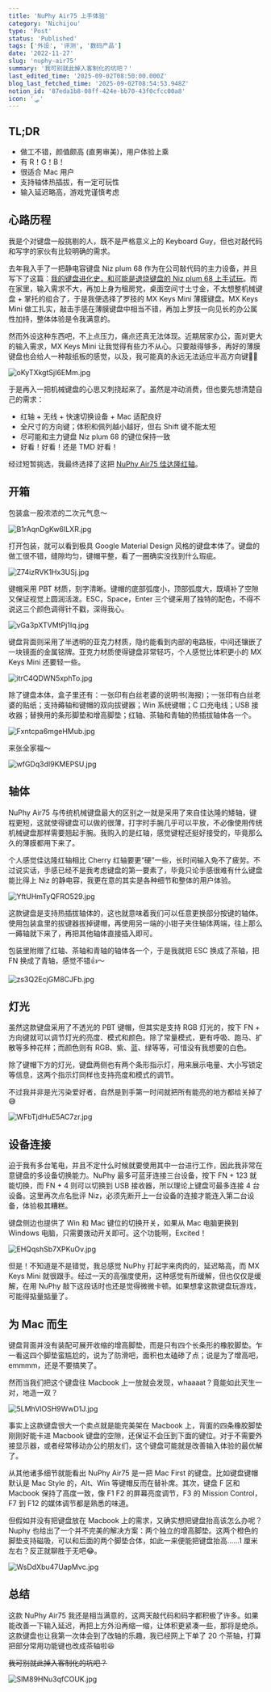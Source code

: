 ```yaml
---
title: 'NuPhy Air75 上手体验'
category: 'Nichijou'
type: 'Post'
status: 'Published'
tags: ['外设', '评测', '数码产品']
date: '2022-11-27'
slug: 'nuphy-air75'
summary: '我可别就此掉入客制化的坑吧？'
last_edited_time: '2025-09-02T08:50:00.000Z'
blog_last_fetched_time: '2025-09-02T08:54:53.948Z'
notion_id: '87eda1b8-08ff-424e-bb70-43f0cfcc00a8'
icon: '🛷'
---
```


## **TL;DR**

- 做工不错，颜值颇高 (直男审美)，用户体验上乘
- 有 R！G！B！
- 很适合 Mac 用户
- 支持轴体热插拔，有一定可玩性
- 输入延迟略高，游戏党谨慎考虑

## 心路历程

我是个对键盘一般挑剔的人，既不是严格意义上的 Keyboard Guy，但也对敲代码和写字的家伙有比较明确的需求。

去年我入手了一把静电容键盘 Niz plum 68 作为在公司敲代码的主力设备，并且写下了这篇：[我的键盘进化史，和可能是退烧键盘的 Niz plum 68 上手试玩](https://blog.varzy.me/my-keyboard-evolution-and-niz-plum-review)。而在家里，输入需求不大，再加上身为租房党，桌面空间寸土寸金，不太想整机械键盘 + 掌托的组合了，于是我便选择了罗技的 MX Keys Mini 薄膜键盘。MX Keys Mini 做工扎实，敲击手感在薄膜键盘中相当不错，再加上罗技一向见长的办公属性加持，整体体验是令我满意的。

然而外设这种东西吧，不上点压力，痛点还真无法体现。近期居家办公，面对更大的输入需求，MX Keys Mini 让我觉得有些力不从心。只要敲得够多，再好的薄膜键盘也会给人一种敲纸板的感觉，以及，我可能真的永远无法适应半高方向键🤦‍♂️

![oKyTXkgtSjI6EMm.jpg](https://cdn.sa.net/2024/03/16/oKyTXkgtSjI6EMm.jpg)

于是再入一把机械键盘的心思又刺挠起来了。虽然是冲动消费，但也要先想清楚自己的需求：

- 红轴 + 无线 + 快速切换设备 + Mac 适配良好
- 全尺寸的方向键；体积和佩列越小越好，但右 Shift 键不能太短
- 尽可能和主力键盘 Niz plum 68 的键位保持一致
- 好看！好看！还是 TMD 好看！

经过短暂挑选，我最终选择了这把 [NuPhy Air75 佳达隆红轴](https://item.jd.com/10046170706655.html)。

## 开箱

包装盒一股浓浓的二次元气息～

![B1rAqnDgKw6ILXR.jpg](https://cdn.sa.net/2024/03/16/B1rAqnDgKw6ILXR.jpg)

打开包装，就可以看到极具 Google Material Design 风格的键盘本体了。键盘的做工很不错，缝隙均匀，键帽平整，看了一圈确实没找到什么瑕疵。

![Z74izRVK1Hx3USj.jpg](https://cdn.sa.net/2024/03/16/Z74izRVK1Hx3USj.jpg)

键帽采用 PBT 材质，刻字清晰。键帽的底部弧度小，顶部弧度大，既填补了空隙又保证视觉上圆润活泼。ESC，Space，Enter 三个键采用了独特的配色，不得不说这三个颜色调得针不戳，深得我心。

![vGa3pXTVMtPj1Iq.jpg](https://cdn.sa.net/2024/03/16/vGa3pXTVMtPj1Iq.jpg)

键盘背面则采用了半透明的亚克力材质，隐约能看到内部的电路板，中间还镶嵌了一块镜面的金属铭牌。亚克力材质使得键盘非常轻巧，个人感觉比体积更小的 MX Keys Mini 还要轻一些。

![itrC4QDWN5xphTo.jpg](https://cdn.sa.net/2024/03/16/itrC4QDWN5xphTo.jpg)

除了键盘本体，盒子里还有：一张印有白丝老婆的说明书(海报)；一张印有白丝老婆的贴纸；支持薅轴和键帽的双向拔键器；Win 系统键帽；C 口充电线；USB 接收器；替换用的条形脚垫和增高脚垫；红轴、茶轴和青轴的热插拔轴体各一个。

![Fxntcpa6mgeHMub.jpg](https://cdn.sa.net/2024/03/16/Fxntcpa6mgeHMub.jpg)

来张全家福～

![wfGDq3dI9KMEPSU.jpg](https://cdn.sa.net/2024/03/16/wfGDq3dI9KMEPSU.jpg)

## 轴体

NuPhy Air75 与传统机械键盘最大的区别之一就是采用了来自佳达隆的矮轴，键程更短，这就使得键盘可以做的很薄，打字时手腕几乎可以平放，不必像使用传统机械键盘那样需要翘起手腕。我购入的是红轴，感觉键程还挺好接受的，毕竟那么久的薄膜都用下来了。

个人感觉佳达隆红轴相比 Cherry 红轴要更“硬”一些，长时间输入免不了疲劳。不过说实话，手感已经不是我考虑键盘的第一要素了，毕竟只论手感很难有什么键盘能比得上 Niz 的静电容，我更在意的其实是各种细节和整体的用户体验。

![YftUHmTyQFRO529.jpg](https://cdn.sa.net/2024/03/16/YftUHmTyQFRO529.jpg)

这款键盘是支持热插拔轴体的，这也就意味着我们可以任意更换部分按键的轴体。使用包装盒里的拔键器拔掉键帽，再使用另一端的小钳子夹住轴体两端，往上那么一薅轴就下来了，再把其他轴体直接插入即可。

包装里附赠了红轴、茶轴和青轴的轴体各一个，于是我就把 ESC 换成了茶轴，把 FN 换成了青轴，感觉不错👍～

![zs3Q2EcjGM8CJFb.jpg](https://cdn.sa.net/2024/03/16/zs3Q2EcjGM8CJFb.jpg)

## 灯光

虽然这款键盘采用了不透光的 PBT 键帽，但其实是支持 RGB 灯光的，按下 FN + 方向键就可以调节灯光的亮度、模式和颜色。除了常量模式，更有呼吸、跑马、扩散等多种花样；而颜色则有 RGB、紫、蓝、绿等等，可惜没有我想要的白色。

除了键帽下方的灯光，键盘两侧也有两个条形指示灯，用来展示电量、大小写锁定等信息，这两个指示灯同样也支持亮度和模式的调节。

不过我并非是光污染爱好者，自然是到手第一时间就把所有能亮的地方都给关掉了😅

![WFbTjdHuE5AC7zr.jpg](https://cdn.sa.net/2024/03/16/WFbTjdHuE5AC7zr.jpg)

## 设备连接

迫于我有多台笔电，并且不定什么时候就要使用其中一台进行工作，因此我非常在意键盘的多设备切换能力。NuPhy 最多可蓝牙连接三台设备，按下 FN + 123 就能切换，而 FN + 4 则可以切换到 USB 接收器，所以理论上键盘可最多连接 4 台设备。这里再次点名批评 Niz，必须先断开上一台设备的连接才能连入第二台设备，体验极其糟糕。

键盘侧边也提供了 Win 和 Mac 键位的切换开关，如果从 Mac 电脑更换到 Windows 电脑，只需要拨动开关即可。这个功能啊，Excited！

![EHQqshSb7XPKuOv.jpg](https://cdn.sa.net/2024/03/16/EHQqshSb7XPKuOv.jpg)

但是！不知道是不是错觉，我总感觉 NuPhy 打起字来肉肉的，延迟略高，而 MX Keys Mini 就很跟手。经过一天的高强度使用，这种感觉有所缓解，但也仅仅是缓解，在用 NuPhy 敲下这段话时也还是觉得微微卡顿。如果想拿这款键盘玩游戏，可能得掂量掂量了。

## 为 Mac 而生

键盘背面并没有装配可展开收缩的增高脚垫，而是只有四个长条形的橡胶脚垫。乍一看这四个脚垫蛮尴尬的，说为了防滑吧，面积也太磕碜了点；说是为了增高吧，emmmm，还是不要搞笑了。

然而当我们把这个键盘往 Macbook 上一放就会发现，whaaaat？竟能如此天生一对，地造一双？

![5LMhVlOSH9WwD1J.jpg](https://cdn.sa.net/2024/03/16/5LMhVlOSH9WwD1J.jpg)

事实上这款键盘很大一个卖点就是能完美架在 Macbook 上，背面的四条橡胶脚垫刚刚好能卡进 Macbook 键盘的空隙，还保证不会压到下面的键位。对于不需要外接显示器，或者经常移动办公的朋友们，这个键盘可能就是改善输入体验的最优解了。

从其他诸多细节就能看出 NuPhy Air75 是一把 Mac First 的键盘。比如键盘键帽默认是 Mac Style 的，Alt、Win 等键帽反而在替补席。其次，键盘 F 区和 Macbook 保持了高度一致，像 F1 F2 的屏幕亮度调节，F3 的 Mission Control，F7 到 F12 的媒体调节都是熟悉的味道。

但假如并没有把键盘放在 Macbook 上的需求，又确实想把键盘抬高该怎么办呢？Nuphy 也给出了一个并不完美的解决方案：两个独立的增高脚垫。这两个橙色的脚垫支持磁吸，可以和后面的两个脚垫合体，如此一来便能把键盘抬高……1 厘米左右？反正就聊胜于无吧😂。

![WsDdXbu47UapMvc.jpg](https://cdn.sa.net/2024/03/16/WsDdXbu47UapMvc.jpg)

## 总结

这款 NuPhy Air75 我还是相当满意的，这两天敲代码和码字都积极了许多。如果能改善一下输入延迟，再把上方外沿再缩一缩，让体积更紧凑一些，那将是绝杀。这款键盘也让我第一次体会到了改轴的乐趣，我已经网上下单了 20 个茶轴，打算把部分常用功能键也改成茶轴啦😆

~~我可别就此掉入客制化的坑吧？~~

![SlM89HNu3qfCOUK.jpg](https://cdn.sa.net/2024/03/16/SlM89HNu3qfCOUK.jpg)
